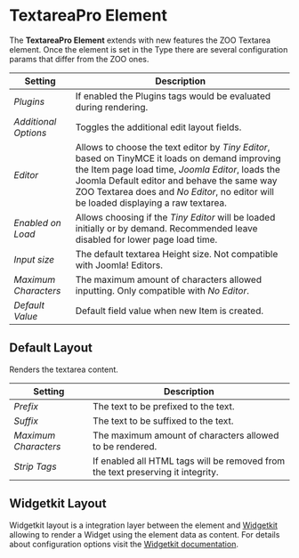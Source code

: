 # TextareaPro Element

The **TextareaPro Element** extends with new features the ZOO Textarea element. Once the element is set in the Type there are several configuration params that differ from the ZOO ones.

| Setting | Description |
| --- | --- |
| _Plugins_ | If enabled the Plugins tags would be evaluated during rendering. |
| _Additional Options_ | Toggles the additional edit layout fields. |
| _Editor_ | Allows to choose the text editor by _Tiny Editor_, based on TinyMCE it loads on demand improving the Item page load time, _Joomla Editor_, loads the Joomla Default editor and behave the same way ZOO Textarea does and _No Editor_, no editor will be loaded displaying a raw textarea. |
| _Enabled on Load_ | Allows choosing if the _Tiny Editor_ will be loaded initially or by demand. Recommended leave disabled for lower page load time. |
| _Input size_ | The default textarea Height size. Not compatible with Joomla! Editors. |
| _Maximum Characters_ | The maximum amount of characters allowed inputting. Only compatible with _No Editor_. |
| _Default Value_ | Default field value when new Item is created. |

## Default Layout

Renders the textarea content.

| Setting | Description |
| --- | --- |
| _Prefix_ | The text to be prefixed to the text. |
| _Suffix_ | The text to be suffixed to the text. |
| _Maximum Characters_ | The maximum amount of characters allowed to be rendered. |
| _Strip Tags_ | If enabled all HTML tags will be removed from the text preserving it integrity. |

## Widgetkit Layout

Widgetkit layout is a integration layer between the element and [Widgetkit](http://yootheme.com/widgetkit) allowing to render a Widget using the element data as content. For details about configuration options visit the [Widgetkit documentation](https://yootheme.com/support/widgetkit/).
